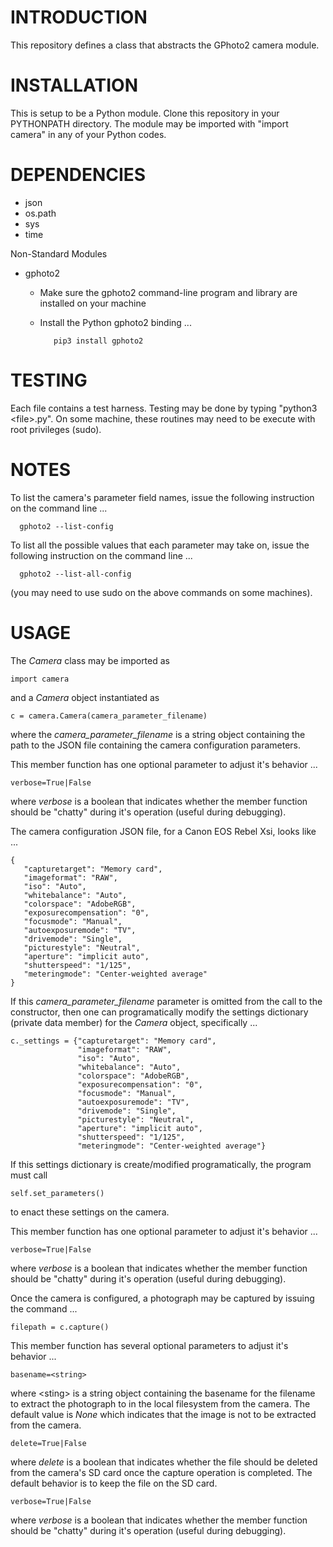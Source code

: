 # INTRODUCTION #
This repository defines a class that abstracts the GPhoto2 camera module.

# INSTALLATION #
This is setup to be a Python module.  Clone this repository in your PYTHONPATH directory.  The module may be imported with "import camera" in any of your Python codes.

# DEPENDENCIES #
* json
* os.path
* sys
* time

Non-Standard Modules
* gphoto2

   * Make sure the gphoto2 command-line program and library are installed on your machine
   * Install the Python gphoto2 binding ...

            pip3 install gphoto2

# TESTING #
Each file contains a test harness.  Testing may be done by typing "python3 \<file\>.py".  On some machine, these routines may need to be execute with root privileges (sudo).

# NOTES #
To list the camera's parameter field names, issue the following instruction on the command line ...

      gphoto2 --list-config

To list all the possible values that each parameter may take on, issue the following instruction on the command line ...

      gphoto2 --list-all-config

(you may need to use sudo on the above commands on some machines).

# USAGE #
The *Camera* class may be imported as

    import camera

and a *Camera* object instantiated as

    c = camera.Camera(camera_parameter_filename)

where the *camera\_parameter\_filename* is a string object containing the path to the JSON file containing the camera configuration parameters.

This member function has one optional parameter to adjust it's behavior ...

    verbose=True|False

where *verbose* is a boolean that indicates whether the member function should be "chatty" during it's operation (useful during debugging).

The camera configuration JSON file, for a Canon EOS Rebel Xsi, looks like ... 

    {
       "capturetarget": "Memory card",
       "imageformat": "RAW",
       "iso": "Auto",
       "whitebalance": "Auto",
       "colorspace": "AdobeRGB",
       "exposurecompensation": "0",
       "focusmode": "Manual",
       "autoexposuremode": "TV",
       "drivemode": "Single",
       "picturestyle": "Neutral",
       "aperture": "implicit auto",
       "shutterspeed": "1/125",
       "meteringmode": "Center-weighted average"
    }

If this *camera\_parameter\_filename* parameter is omitted from the call to the constructor, then one can programatically modify the settings dictionary (private data member) for the *Camera* object, specifically ...

    c._settings = {"capturetarget": "Memory card",
                   "imageformat": "RAW",
                   "iso": "Auto",
                   "whitebalance": "Auto",
                   "colorspace": "AdobeRGB",
                   "exposurecompensation": "0",
                   "focusmode": "Manual",
                   "autoexposuremode": "TV",
                   "drivemode": "Single",
                   "picturestyle": "Neutral",
                   "aperture": "implicit auto",
                   "shutterspeed": "1/125",
                   "meteringmode": "Center-weighted average"}

If this settings dictionary is create/modified programatically, the program must call 

    self.set_parameters()

to enact these settings on the camera.

This member function has one optional parameter to adjust it's behavior ...

    verbose=True|False

where *verbose* is a boolean that indicates whether the member function should be "chatty" during it's operation (useful during debugging).

Once the camera is configured, a photograph may be captured by issuing the command ...

    filepath = c.capture()

This member function has several optional parameters to adjust it's behavior ...

    basename=<string>

where \<sting\> is a string object containing the basename for the filename to extract the photograph to in the local filesystem from the camera.  The default value is *None* which indicates that the image is not to be extracted from the camera.

    delete=True|False

where *delete* is a boolean that indicates whether the file should be deleted from the camera's SD card once the capture operation is completed.  The default behavior is to keep the file on the SD card.

    verbose=True|False

where *verbose* is a boolean that indicates whether the member function should be "chatty" during it's operation (useful during debugging).
